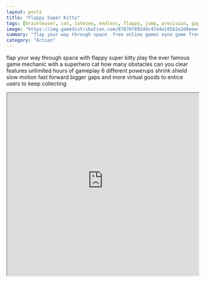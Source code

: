```yaml
---
layout: posts
title: "Flappy Super Kitty"
tags: [brainteaser, cat, cutezee, endless, flappy, jump, precision, gap, free, online, games, oyna, game, free, games, play, play, games]
image: "https://img.gamedistribution.com/8787678924dc4744a185b1e2d0eee4c6-1280x550.jpeg"
summary: "flap your way through space  free online games oyna game free games play play games"
category: "Action"
---
```


flap your way through space with flappy super kitty play the ever famous game mechanic with a superhero cat how many obstacles can you clear features unlimited hours of gameplay 6 different powerups shrink shield slow motion fast forward bigger gaps and more virtual goods to entice users to keep collecting

<iframe width="100%" height="480px;" src="https://html5.gamedistribution.com/8787678924dc4744a185b1e2d0eee4c6/"></iframe>